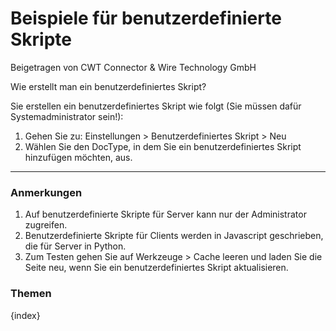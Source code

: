 # Beispiele für benutzerdefinierte Skripte
<span class="text-muted contributed-by">Beigetragen von CWT Connector & Wire Technology GmbH</span>

Wie erstellt man ein benutzerdefiniertes Skript?

Sie erstellen ein benutzerdefiniertes Skript wie folgt (Sie müssen dafür Systemadministrator sein!):

1. Gehen Sie zu: Einstellungen > Benutzerdefiniertes Skript > Neu
2. Wählen Sie den DocType, in dem Sie ein benutzerdefiniertes Skript hinzufügen möchten, aus.

* * *

### Anmerkungen

1. Auf benutzerdefinierte Skripte für Server kann nur der Administrator zugreifen.
2. Benutzerdefinierte Skripte für Clients werden in Javascript geschrieben, die für Server in Python.
3. Zum Testen gehen Sie auf Werkzeuge > Cache leeren und laden Sie die Seite neu, wenn Sie ein benutzerdefiniertes Skript aktualisieren.

### Themen

{index}
